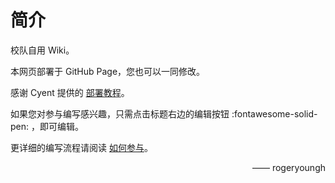 # 简介

校队自用 Wiki。

本网页部署于 GitHub Page，您也可以一同修改。

感谢 Cyent 提供的 [部署教程](https://cyent.github.io/markdown-with-mkdocs-material/)。

如果您对参与编写感兴趣，只需点击标题右边的编辑按钮 :fontawesome-solid-pen: ，即可编辑。

更详细的编写流程请阅读 [如何参与](about/support.md)。

<span style="float: right;">—— rogeryoungh</span>

